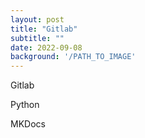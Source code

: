 ```yaml
---
layout: post
title: "Gitlab"
subtitle: ""
date: 2022-09-08
background: '/PATH_TO_IMAGE'
---
```

Gitlab

Python

MKDocs